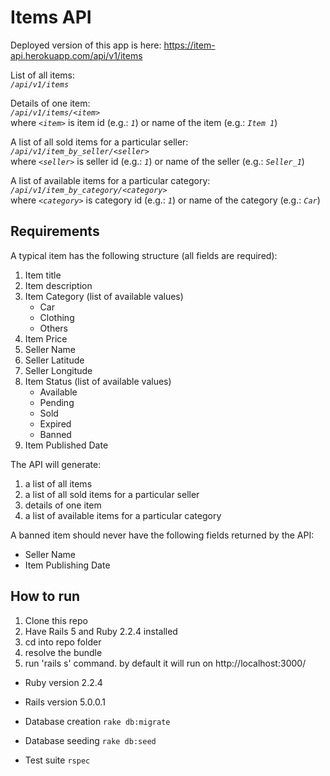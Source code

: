 Items API
=========
Deployed version of this app is here:
https://item-api.herokuapp.com/api/v1/items

List of all items: <br/> 
*`/api/v1/items`*

Details of one item:<br/>
*`/api/v1/items/<item>`*<br/>
where *`<item>`* is item id (e.g.: *`1`*) or name of the item (e.g.: *`Item 1`*)

A list of all sold items for a particular seller:<br/>
*`/api/v1/item_by_seller/<seller>`*<br/>
where *`<seller>`* is seller id (e.g.: *`1`*) or name of the seller (e.g.: *`Seller_1`*)

A list of available items for a particular category:<br/>
*`/api/v1/item_by_category/<category>`*<br/>
where *`<category>`* is category id (e.g.: *`1`*) or name of the category (e.g.: *`Car`*)

Requirements
------------

A typical item has the following structure (all fields are required):

1. Item title
2. Item description
3. Item Category (list of available values)
	* Car
	* Clothing
	* Others
4. Item Price
5. Seller Name
6. Seller Latitude
7. Seller Longitude
8. Item Status (list of available values)
	* Available
	* Pending
	* Sold
	* Expired
	* Banned
9. Item Published Date

The API will generate:

1. a list of all items
2. a list of all sold items for a particular seller
3. details of one item
4. a list of available items for a particular category

A banned item should never have the following fields returned by the API:
* Seller Name
* Item Publishing Date

How to run
----------
1. Clone this repo
2. Have Rails 5 and Ruby 2.2.4 installed
3. cd into repo folder
4. resolve the bundle
5. run 'rails s' command. by default it will run on http://localhost:3000/

* Ruby version
2.2.4

* Rails version
5.0.0.1

* Database creation
`rake db:migrate`

* Database seeding
`rake db:seed`

* Test suite
`rspec`
